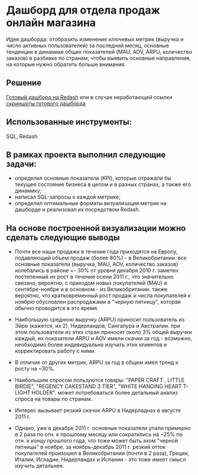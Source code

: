 
# Дашборд для отдела продаж онлайн магазина

Идея дашборда: отобразить изменение ключевых метрик (выручка и число активных пользователей) за последний месяц, основные тенденции в динамике общих показателей (MAU, AOV, ARPU, количество заказов) в разбивке по странам, чтобы выявить основные направления, на которые нужно обратить больше внимания.

## Решение
[Готовый дашборд на Redash](http://redash.lab.karpov.courses/public/dashboards/9n4GNtZTnf4TShvj2uR0OJwNRB4XMMQTxflUuTUc?org_slug=default)
или в случае неработающей ссылки [скриншоты готового дашборда](https://github.com/alex-grigorev/my_portfolio/tree/main/retail_dashboard/screenshots)

## Использованные инструменты:
SQL, Redash


## В рамках проекта выполнил следующие задачи:

- определил основные показатели (KPI), которые отражали бы текущее состояние бизнеса в целом и в разных странах, а также его динамику;
- написал SQL-запросы к каждой метрике;
- определил оптимальные форматы визуализации метрик на дашборде и реализовал их посредством Redash.
## На основе построенной визуализации можно сделать следующие выводы
- Почти все наши продажи в течение года приходятся на Европу, подавляющий объем продаж (более 80%) - в Великобритании. все основные показатели (выручка, MAU, AOV, количество заказов) колебались в районе +- 30% от уровня декабря 2010 г. заметен постепенный их рост в течение осени 2011 г., что значительно связано, вероятно, с приходом новых покупателей (MAU) в сентябре-ноябре и в основном - из Великобритании. также вероятно, что кратковременный рост продаж и числа покупателей к ноябрю обусловлен распродажами в "черную пятницу", которая обычно проводится в это время. 

- Наибольшую среднюю выручку (ARPU) приносит пользователь из Эйре (кажется, их 2), Нидерландов, Сингапура и Австралии. при этом пользователи из этих стран приносят около 3% общей выручки каждый, их показатели ARPU и AOV имели скачки за год - возможно, необходимо более индивидуально изучать этих клиентов и корректировать работу с ними. 

- В отличие от других метрик, ARPU за год в общем имел тренд к росту на ~30%. 

- Наибольшим спросом пользуются товары: "PAPER CRAFT , LITTLE BIRDIE", "REGENCY CAKESTAND 3 TIER", "WHITE HANGING HEART T-LIGHT HOLDER". может потребоваться более детальный анализ спроса на товары по странам.

- Интерес вызывает резкий скачок ARPU в Нидерладнах в августе 2011 г.

- Однако, уже в декабре 2011 г. основные показатели упали примерно в 2 раза по отн. к прошлому месяцу или сократились на ~25% по отн. к концу прошлого года, что тоже может быть эхом "черной пятницы" в ноябре. за ноябрь-декабрь 2011 г. резкий отток покупателей произошел в Великобритании (почти в 2 раза),  Греции, Италии, Исладии, Нидерландах и Испании - это тоже имеет смысл изучить детальнее.

